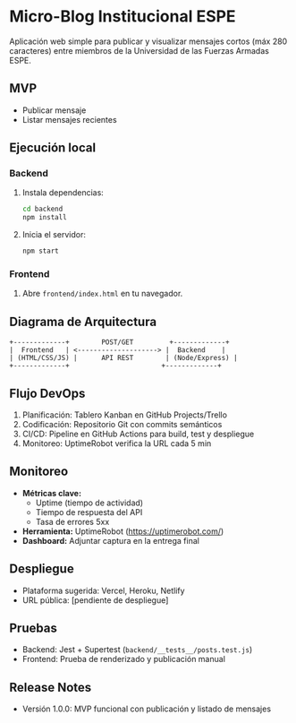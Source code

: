 # Micro-Blog Institucional ESPE

Aplicación web simple para publicar y visualizar mensajes cortos (máx 280 caracteres) entre miembros de la Universidad de las Fuerzas Armadas ESPE.

## MVP
- Publicar mensaje
- Listar mensajes recientes

## Ejecución local

### Backend
1. Instala dependencias:
   ```bash
   cd backend
   npm install
   ```
2. Inicia el servidor:
   ```bash
   npm start
   ```

### Frontend
1. Abre `frontend/index.html` en tu navegador.

## Diagrama de Arquitectura

```
+-------------+        POST/GET         +-------------+
|  Frontend   | <--------------------> |  Backend    |
| (HTML/CSS/JS) |      API REST        | (Node/Express) |
+-------------+                       +-------------+
```

## Flujo DevOps

1. Planificación: Tablero Kanban en GitHub Projects/Trello
2. Codificación: Repositorio Git con commits semánticos
3. CI/CD: Pipeline en GitHub Actions para build, test y despliegue
4. Monitoreo: UptimeRobot verifica la URL cada 5 min

## Monitoreo
- **Métricas clave:**
  - Uptime (tiempo de actividad)
  - Tiempo de respuesta del API
  - Tasa de errores 5xx
- **Herramienta:** UptimeRobot (https://uptimerobot.com/)
- **Dashboard:** Adjuntar captura en la entrega final

## Despliegue
- Plataforma sugerida: Vercel, Heroku, Netlify
- URL pública: [pendiente de despliegue]

## Pruebas
- Backend: Jest + Supertest (`backend/__tests__/posts.test.js`)
- Frontend: Prueba de renderizado y publicación manual

## Release Notes
- Versión 1.0.0: MVP funcional con publicación y listado de mensajes
